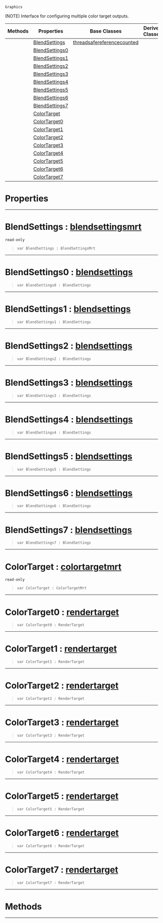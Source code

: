 `Graphics`

(NOTE) Interface for configuring multiple color target outputs.

|Methods|Properties|Base Classes|Derived Classes|
|---|---|---|---|
| |[ BlendSettings](https://github.com/PlasmaEngine/PlasmaDocs/blob/master/code_reference/class_reference/multirendertarget.markdown#blendsettings-plasma-engin)|[threadsafereferencecounted](https://github.com/PlasmaEngine/PlasmaDocs/blob/master/code_reference/class_reference/threadsafereferencecounted.markdown)| |
| |[ BlendSettings0](https://github.com/PlasmaEngine/PlasmaDocs/blob/master/code_reference/class_reference/multirendertarget.markdown#blendsettings0-plasma-engi)| | |
| |[ BlendSettings1](https://github.com/PlasmaEngine/PlasmaDocs/blob/master/code_reference/class_reference/multirendertarget.markdown#blendsettings1-plasma-engi)| | |
| |[ BlendSettings2](https://github.com/PlasmaEngine/PlasmaDocs/blob/master/code_reference/class_reference/multirendertarget.markdown#blendsettings2-plasma-engi)| | |
| |[ BlendSettings3](https://github.com/PlasmaEngine/PlasmaDocs/blob/master/code_reference/class_reference/multirendertarget.markdown#blendsettings3-plasma-engi)| | |
| |[ BlendSettings4](https://github.com/PlasmaEngine/PlasmaDocs/blob/master/code_reference/class_reference/multirendertarget.markdown#blendsettings4-plasma-engi)| | |
| |[ BlendSettings5](https://github.com/PlasmaEngine/PlasmaDocs/blob/master/code_reference/class_reference/multirendertarget.markdown#blendsettings5-plasma-engi)| | |
| |[ BlendSettings6](https://github.com/PlasmaEngine/PlasmaDocs/blob/master/code_reference/class_reference/multirendertarget.markdown#blendsettings6-plasma-engi)| | |
| |[ BlendSettings7](https://github.com/PlasmaEngine/PlasmaDocs/blob/master/code_reference/class_reference/multirendertarget.markdown#blendsettings7-plasma-engi)| | |
| |[ ColorTarget](https://github.com/PlasmaEngine/PlasmaDocs/blob/master/code_reference/class_reference/multirendertarget.markdown#colortarget-plasma-engine)| | |
| |[ ColorTarget0](https://github.com/PlasmaEngine/PlasmaDocs/blob/master/code_reference/class_reference/multirendertarget.markdown#colortarget0-plasma-engine)| | |
| |[ ColorTarget1](https://github.com/PlasmaEngine/PlasmaDocs/blob/master/code_reference/class_reference/multirendertarget.markdown#colortarget1-plasma-engine)| | |
| |[ ColorTarget2](https://github.com/PlasmaEngine/PlasmaDocs/blob/master/code_reference/class_reference/multirendertarget.markdown#colortarget2-plasma-engine)| | |
| |[ ColorTarget3](https://github.com/PlasmaEngine/PlasmaDocs/blob/master/code_reference/class_reference/multirendertarget.markdown#colortarget3-plasma-engine)| | |
| |[ ColorTarget4](https://github.com/PlasmaEngine/PlasmaDocs/blob/master/code_reference/class_reference/multirendertarget.markdown#colortarget4-plasma-engine)| | |
| |[ ColorTarget5](https://github.com/PlasmaEngine/PlasmaDocs/blob/master/code_reference/class_reference/multirendertarget.markdown#colortarget5-plasma-engine)| | |
| |[ ColorTarget6](https://github.com/PlasmaEngine/PlasmaDocs/blob/master/code_reference/class_reference/multirendertarget.markdown#colortarget6-plasma-engine)| | |
| |[ ColorTarget7](https://github.com/PlasmaEngine/PlasmaDocs/blob/master/code_reference/class_reference/multirendertarget.markdown#colortarget7-plasma-engine)| | |


 #  Properties


---  
 #  BlendSettings : [blendsettingsmrt](https://github.com/PlasmaEngine/PlasmaDocs/blob/master/code_reference/class_reference/blendsettingsmrt.markdown)

 `read-only`

> 
> ``` lang=cpp, name=Lightning
> var BlendSettings : BlendSettingsMrt


---  
 #  BlendSettings0 : [blendsettings](https://github.com/PlasmaEngine/PlasmaDocs/blob/master/code_reference/class_reference/blendsettings.markdown)

> 
> ``` lang=cpp, name=Lightning
> var BlendSettings0 : BlendSettings


---  
 #  BlendSettings1 : [blendsettings](https://github.com/PlasmaEngine/PlasmaDocs/blob/master/code_reference/class_reference/blendsettings.markdown)

> 
> ``` lang=cpp, name=Lightning
> var BlendSettings1 : BlendSettings


---  
 #  BlendSettings2 : [blendsettings](https://github.com/PlasmaEngine/PlasmaDocs/blob/master/code_reference/class_reference/blendsettings.markdown)

> 
> ``` lang=cpp, name=Lightning
> var BlendSettings2 : BlendSettings


---  
 #  BlendSettings3 : [blendsettings](https://github.com/PlasmaEngine/PlasmaDocs/blob/master/code_reference/class_reference/blendsettings.markdown)

> 
> ``` lang=cpp, name=Lightning
> var BlendSettings3 : BlendSettings


---  
 #  BlendSettings4 : [blendsettings](https://github.com/PlasmaEngine/PlasmaDocs/blob/master/code_reference/class_reference/blendsettings.markdown)

> 
> ``` lang=cpp, name=Lightning
> var BlendSettings4 : BlendSettings


---  
 #  BlendSettings5 : [blendsettings](https://github.com/PlasmaEngine/PlasmaDocs/blob/master/code_reference/class_reference/blendsettings.markdown)

> 
> ``` lang=cpp, name=Lightning
> var BlendSettings5 : BlendSettings


---  
 #  BlendSettings6 : [blendsettings](https://github.com/PlasmaEngine/PlasmaDocs/blob/master/code_reference/class_reference/blendsettings.markdown)

> 
> ``` lang=cpp, name=Lightning
> var BlendSettings6 : BlendSettings


---  
 #  BlendSettings7 : [blendsettings](https://github.com/PlasmaEngine/PlasmaDocs/blob/master/code_reference/class_reference/blendsettings.markdown)

> 
> ``` lang=cpp, name=Lightning
> var BlendSettings7 : BlendSettings


---  
 #  ColorTarget : [colortargetmrt](https://github.com/PlasmaEngine/PlasmaDocs/blob/master/code_reference/class_reference/colortargetmrt.markdown)

 `read-only`

> 
> ``` lang=cpp, name=Lightning
> var ColorTarget : ColorTargetMrt


---  
 #  ColorTarget0 : [rendertarget](https://github.com/PlasmaEngine/PlasmaDocs/blob/master/code_reference/class_reference/rendertarget.markdown)

> 
> ``` lang=cpp, name=Lightning
> var ColorTarget0 : RenderTarget


---  
 #  ColorTarget1 : [rendertarget](https://github.com/PlasmaEngine/PlasmaDocs/blob/master/code_reference/class_reference/rendertarget.markdown)

> 
> ``` lang=cpp, name=Lightning
> var ColorTarget1 : RenderTarget


---  
 #  ColorTarget2 : [rendertarget](https://github.com/PlasmaEngine/PlasmaDocs/blob/master/code_reference/class_reference/rendertarget.markdown)

> 
> ``` lang=cpp, name=Lightning
> var ColorTarget2 : RenderTarget


---  
 #  ColorTarget3 : [rendertarget](https://github.com/PlasmaEngine/PlasmaDocs/blob/master/code_reference/class_reference/rendertarget.markdown)

> 
> ``` lang=cpp, name=Lightning
> var ColorTarget3 : RenderTarget


---  
 #  ColorTarget4 : [rendertarget](https://github.com/PlasmaEngine/PlasmaDocs/blob/master/code_reference/class_reference/rendertarget.markdown)

> 
> ``` lang=cpp, name=Lightning
> var ColorTarget4 : RenderTarget


---  
 #  ColorTarget5 : [rendertarget](https://github.com/PlasmaEngine/PlasmaDocs/blob/master/code_reference/class_reference/rendertarget.markdown)

> 
> ``` lang=cpp, name=Lightning
> var ColorTarget5 : RenderTarget


---  
 #  ColorTarget6 : [rendertarget](https://github.com/PlasmaEngine/PlasmaDocs/blob/master/code_reference/class_reference/rendertarget.markdown)

> 
> ``` lang=cpp, name=Lightning
> var ColorTarget6 : RenderTarget


---  
 #  ColorTarget7 : [rendertarget](https://github.com/PlasmaEngine/PlasmaDocs/blob/master/code_reference/class_reference/rendertarget.markdown)

> 
> ``` lang=cpp, name=Lightning
> var ColorTarget7 : RenderTarget


---  
 #  Methods


---  
 

 
